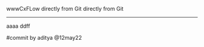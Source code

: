 wwwCxFLow
directly from Git
directly from Git
****

aaaa ddff

#commit by aditya @12may22














